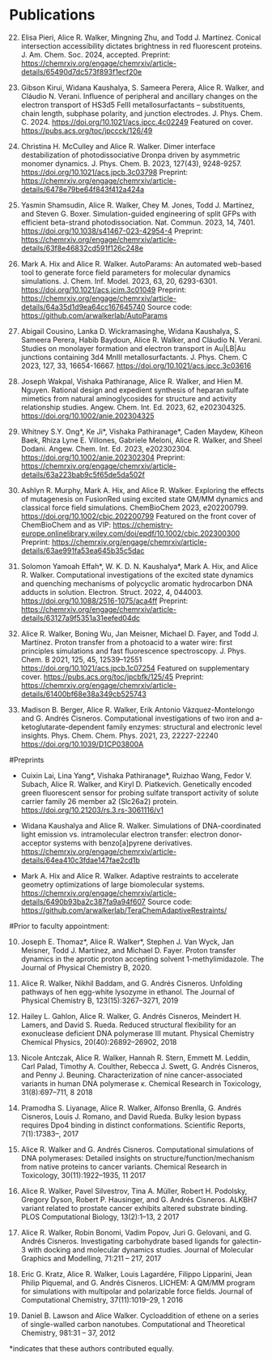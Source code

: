 # Publications

22. Elisa Pieri, Alice R. Walker, Mingning Zhu, and Todd J. Martínez. Conical intersection accessibility dictates brightness in red fluorescent proteins. J. Am. Chem. Soc. 2024, accepted. Preprint: https://chemrxiv.org/engage/chemrxiv/article-details/65490d7dc573f893f1ecf20e

21. Gibson Kirui, Widana Kaushalya, S. Sameera Perera, Alice R. Walker, and Cláudio N. Verani. Influence of peripheral and ancillary changes on the electron transport of HS3d5 FeIII metallosurfactants – substituents, chain length, subphase polarity, and junction electrodes. J. Phys. Chem. C. 2024. https://doi.org/10.1021/acs.jpcc.4c02249 
Featured on cover. https://pubs.acs.org/toc/jpccck/126/49

20. Christina H. McCulley and Alice R. Walker. Dimer interface destabilization of photodissociative Dronpa driven by asymmetric monomer dynamics. J. Phys. Chem. B. 2023, 127(43), 9248-9257. https://doi.org/10.1021/acs.jpcb.3c03798 
Preprint: https://chemrxiv.org/engage/chemrxiv/article-details/6478e79be64f843f412a424a 

19. Yasmin Shamsudin, Alice R. Walker, Chey M. Jones, Todd J. Martínez, and Steven G. Boxer. Simulation-guided engineering of split GFPs with efficient beta-strand photodissociation. Nat. Commun. 2023, 14, 7401. https://doi.org/10.1038/s41467-023-42954-4 
Preprint: https://chemrxiv.org/engage/chemrxiv/article-details/63f8e46832cd591f126c248e

18. Mark A. Hix and Alice R. Walker. AutoParams: An automated web-based tool to generate force field parameters for molecular dynamics simulations. J. Chem. Inf. Model. 2023, 63, 20, 6293-6301. https://doi.org/10.1021/acs.jcim.3c01049
Preprint: https://chemrxiv.org/engage/chemrxiv/article-details/64a35d1d9ea64cc167645740
Source code: https://github.com/arwalkerlab/AutoParams

17. Abigail Cousino, Lanka D. Wickramasinghe, Widana Kaushalya, S. Sameera Perera, Habib Baydoun, Alice R. Walker, and Cláudio N. Verani. Studies on monolayer formation and electron transport in Au|LB|Au junctions containing 3d4 MnIII metallosurfactants. J. Phys. Chem. C 2023, 127, 33, 16654-16667. https://doi.org/10.1021/acs.jpcc.3c03616

16. Joseph Wakpal, Vishaka Pathiranage, Alice R. Walker, and Hien M. Nguyen. Rational design and expedient synthesis of heparan sulfate mimetics from natural aminoglycosides for structure and activity relationship studies. Angew. Chem. Int. Ed. 2023, 62, e202304325. https://doi.org/10.1002/anie.202304325

15. Whitney S.Y. Ong*,  Ke Ji*,  Vishaka Pathiranage*,  Caden Maydew,  Kiheon Baek,  Rhiza Lyne E. Villones,  Gabriele Meloni,  Alice R. Walker,  and Sheel Dodani. Angew. Chem. Int. Ed. 2023, e202302304. https://doi.org/10.1002/anie.202302304
Preprint: https://chemrxiv.org/engage/chemrxiv/article-details/63a223bab9c5f65de5da502f

14. Ashlyn R. Murphy, Mark A. Hix, and Alice R. Walker. Exploring the effects of mutagenesis on FusionRed using excited state QM/MM dynamics and classical force field simulations. ChemBioChem 2023, e202200799. https://doi.org/10.1002/cbic.202200799
Featured on the front cover of ChemBioChem and as VIP: https://chemistry-europe.onlinelibrary.wiley.com/doi/epdf/10.1002/cbic.202300300
Preprint: https://chemrxiv.org/engage/chemrxiv/article-details/63ae991fa53ea645b35c5dac 

13. Solomon Yamoah Effah*, W. K. D. N. Kaushalya*, Mark A. Hix, and Alice R. Walker. Computational investigations of the excited state dynamics and quenching mechanisms of polycyclic aromatic hydrocarbon DNA adducts in solution. Electron. Struct. 2022, 4, 044003. https://doi.org/10.1088/2516-1075/aca4ff
Preprint: https://chemrxiv.org/engage/chemrxiv/article-details/63127a9f5351a31eefed04dc

12. Alice R. Walker, Boning Wu, Jan Meisner, Michael D. Fayer, and Todd J. Martínez. Proton transfer from a photoacid to a water wire: first principles simulations and fast fluorescence spectroscopy. J. Phys. Chem. B 2021, 125, 45, 12539–12551 https://doi.org/10.1021/acs.jpcb.1c07254
Featured on supplementary cover. https://pubs.acs.org/toc/jpcbfk/125/45
Preprint: https://chemrxiv.org/engage/chemrxiv/article-details/61400bf68e38a349cb525743

11. Madison B. Berger, Alice R. Walker, Erik Antonio Vázquez-Montelongo and G. Andrés Cisneros.
Computational investigations of two iron and a-ketoglutarate-dependent family enzymes: structural
and electronic level insights. Phys. Chem. Chem. Phys. 2021, 23, 22227-22240 https://doi.org/10.1039/D1CP03800A


#Preprints

 - Cuixin Lai, Lina Yang*, Vishaka Pathiranage*, Ruizhao Wang, Fedor V. Subach, Alice R. Walker, and Kiryl D. Piatkevich. Genetically encoded green fluorescent sensor for probing sulfate transport activity of solute carrier family 26 member a2 (Slc26a2) protein.  https://doi.org/10.21203/rs.3.rs-3061116/v1

 - Widana Kaushalya and Alice R. Walker. Simulations of DNA-coordinated light emission vs. intramolecular electron transfer: electron donor-acceptor systems with benzo[a]pyrene derivatives. https://chemrxiv.org/engage/chemrxiv/article-details/64ea410c3fdae147fae2cd1b

 - Mark A. Hix and Alice R. Walker. Adaptive restraints to accelerate geometry optimizations of large biomolecular systems. https://chemrxiv.org/engage/chemrxiv/article-details/6490b93ba2c387fa9a94f607 Source code: https://github.com/arwalkerlab/TeraChemAdaptiveRestraints/

#Prior to faculty appointment:

10. Joseph E. Thomaz*, Alice R. Walker*, Stephen J. Van Wyck, Jan Meisner, Todd J. Martínez, and Michael D. Fayer. Proton transfer dynamics in the aprotic proton accepting solvent 1-methylimidazole. The Journal of Physical Chemistry B, 2020.

9. Alice R. Walker, Nikhil Baddam, and G. Andrés Cisneros. Unfolding pathways of hen egg-white lysozyme in ethanol. The Journal of Physical Chemistry B, 123(15):3267–3271, 2019

8. Hailey L. Gahlon, Alice R. Walker, G. Andrés Cisneros, Meindert H. Lamers, and David S. Rueda. Reduced structural flexibility for an exonuclease deficient DNA polymerase III mutant. Physical Chemistry Chemical Physics, 20(40):26892–26902, 2018

7. Nicole Antczak, Alice R. Walker, Hannah R. Stern, Emmett M. Leddin, Carl Palad, Timothy A. Coulther, Rebecca J. Swett, G. Andrés Cisneros, and Penny J. Beuning. Characterization of
nine cancer-associated variants in human DNA polymerase κ. Chemical Research in Toxicology, 31(8):697–711, 8 2018

6. Pramodha S. Liyanage, Alice R. Walker, Alfonso Brenlla, G. Andrés Cisneros, Louis J. Romano, and David Rueda. Bulky lesion bypass requires Dpo4 binding in distinct conformations. Scientific Reports, 7(1):17383–, 2017

5. Alice R. Walker and G. Andrés Cisneros. Computational simulations of DNA polymerases: Detailed insights on structure/function/mechanism from native proteins to cancer variants. Chemical Research in Toxicology, 30(11):1922–1935, 11 2017

4. Alice R. Walker, Pavel Silvestrov, Tina A. Müller, Robert H. Podolsky, Gregory Dyson, Robert P. Hausinger, and G. Andrés Cisneros. ALKBH7 variant related to prostate cancer exhibits altered substrate binding. PLOS Computational Biology, 13(2):1–13, 2 2017

3. Alice R. Walker, Robin Bonomi, Vadim Popov, Juri G. Gelovani, and G. Andrés Cisneros. Investigating carbohydrate based ligands for galectin-3 with docking and molecular dynamics studies. Journal of Molecular Graphics and Modelling, 71:211 – 217, 2017

2. Eric G. Kratz, Alice R. Walker, Louis Lagardére, Filippo Lipparini, Jean Philip Piquemal, and G. Andrés Cisneros. LICHEM: A QM/MM program for simulations with multipolar and polarizable force fields. Journal of Computational Chemistry, 37(11):1019–29, 1 2016

1. Daniel B. Lawson and Alice Walker. Cycloaddition of ethene on a series of single-walled carbon nanotubes. Computational and Theoretical Chemistry, 981:31 – 37, 2012

*indicates that these authors contributed equally. 
